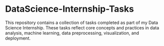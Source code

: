 # DataScience-Internship-Tasks

This repository contains a collection of tasks completed as part of my Data Science Internship. These tasks reflect core concepts and practices in data analysis, machine learning, data preprocessing, visualization, and deployment.

